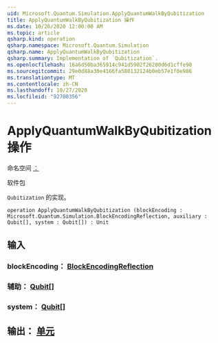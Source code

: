 ```yaml
---
uid: Microsoft.Quantum.Simulation.ApplyQuantumWalkByQubitization
title: ApplyQuantumWalkByQubitization 操作
ms.date: 10/26/2020 12:00:00 AM
ms.topic: article
qsharp.kind: operation
qsharp.namespace: Microsoft.Quantum.Simulation
qsharp.name: ApplyQuantumWalkByQubitization
qsharp.summary: Implementation of `Qubitization`.
ms.openlocfilehash: 16a6d50ba365914c941d5902f26280d6d1cffe90
ms.sourcegitcommit: 29e0d88a30e4166fa580132124b0eb57e1f0e986
ms.translationtype: MT
ms.contentlocale: zh-CN
ms.lasthandoff: 10/27/2020
ms.locfileid: "92700356"
---
```

# <a name="applyquantumwalkbyqubitization-operation"></a>ApplyQuantumWalkByQubitization 操作

命名空间 [：](xref:Microsoft.Quantum.Simulation)

软件包 [](https://nuget.org/packages/)


`Qubitization` 的实现。

```qsharp
operation ApplyQuantumWalkByQubitization (blockEncoding : Microsoft.Quantum.Simulation.BlockEncodingReflection, auxiliary : Qubit[], system : Qubit[]) : Unit
```


## <a name="input"></a>输入

### <a name="blockencoding--blockencodingreflection"></a>blockEncoding： [BlockEncodingReflection](xref:Microsoft.Quantum.Simulation.BlockEncodingReflection)




### <a name="auxiliary--qubit"></a>辅助： [Qubit](xref:microsoft.quantum.lang-ref.qubit)[]




### <a name="system--qubit"></a>system： [Qubit](xref:microsoft.quantum.lang-ref.qubit)[]





## <a name="output--unit"></a>输出： [单元](xref:microsoft.quantum.lang-ref.unit)

